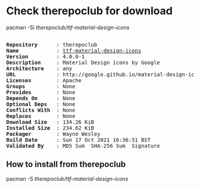 # Check therepoclub for download

pacman -Si *therepoclub/ttf-material-design-icons*

<div class="highlight"><pre class="highlight"><text>
<b>Repository</b>      : therepoclub
<b>Name</b>            : <a href="../../x86_64/ttf-material-design-icons-4.0.0-1-any.pkg.tar.zst">ttf-material-design-icons</a>
<b>Version</b>         : 4.0.0-1
<b>Description</b>     : Material Design icons by Google
<b>Architecture</b>    : any
<b>URL</b>             : http://google.github.io/material-design-icons/
<b>Licenses</b>        : Apache
<b>Groups</b>          : None
<b>Provides</b>        : None
<b>Depends On</b>      : None
<b>Optional Deps</b>   : None
<b>Conflicts With</b>  : None
<b>Replaces</b>        : None
<b>Download Size</b>   : 134.26 KiB
<b>Installed Size</b>  : 234.62 KiB
<b>Packager</b>        : Wayne Wesley <wayne6324@gmail.com>
<b>Build Date</b>      : Sun 17 Oct 2021 16:36:51 BST
<b>Validated By</b>    : MD5 Sum  SHA-256 Sum  Signature
</text></pre></div>

## How to install from therepoclub

pacman -S *therepoclub/ttf-material-design-icons*

